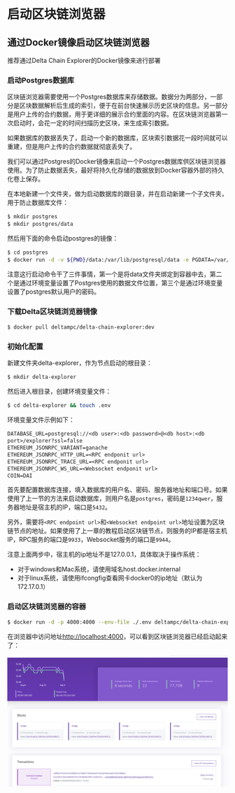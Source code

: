 # 启动区块链浏览器

## 通过Docker镜像启动区块链浏览器

推荐通过Delta Chain Explorer的Docker镜像来进行部署

### 启动Postgres数据库

区块链浏览器需要使用一个Postgres数据库来存储数据。数据分为两部分，一部分是区块数据解析后生成的索引，便于在前台快速展示历史区块的信息。另一部分是用户上传的合约数据，用于更详细的展示合约里面的内容。在区块链浏览器第一次启动时，会花一定的时间扫描历史区块，来生成索引数据。

如果数据库的数据丢失了，启动一个新的数据库，区块索引数据花一段时间就可以重建，但是用户上传的合约数据就彻底丢失了。

我们可以通过Postgres的Docker镜像来启动一个Postgres数据库供区块链浏览器使用。为了防止数据丢失，最好将持久化存储的数据放到Docker容器外部的持久化卷上保存。

在本地新建一个文件夹，做为启动数据库的跟目录，并在启动新建一个子文件夹，用于防止数据库文件：

```bash
$ mkdir postgres
$ mkdir postgres/data
```

然后用下面的命令启动postgres的镜像：

```bash
$ cd postgres
$ docker run -d -v ${PWD}/data:/var/lib/postgresql/data -e PGDATA=/var/lib/postgresql/data/pgdata -e POSTGRES_PASSWORD='1234qwer' postgres:alpine3.14
```

注意这行启动命令干了三件事情，第一个是将data文件夹绑定到容器中去，第二个是通过环境变量设置了Postgres使用的数据文件位置，第三个是通过环境变量设置了postgres默认用户的密码。

### 下载Delta区块链浏览器镜像

```bash
$ docker pull deltampc/delta-chain-explorer:dev
```

### 初始化配置

新建文件夹delta-explorer，作为节点启动的根目录：

```bash
$ mkdir delta-explorer
```

然后进入根目录，创建环境变量文件：

```bash
$ cd delta-explorer && touch .env
```

环境变量文件示例如下：

```text
DATABASE_URL=postgresql://<db user>:<db password>@<db host>:<db port>/explorer?ssl=false
ETHEREUM_JSONRPC_VARIANT=ganache
ETHEREUM_JSONRPC_HTTP_URL=<RPC endponit url>
ETHEREUM_JSONRPC_TRACE_URL=<RPC endponit url>
ETHEREUM_JSONRPC_WS_URL=<Websocket endponit url>
COIN=DAI
```

首先要配置数据库连接，填入数据库的用户名、密码、服务器地址和端口号。如果使用了上一节的方法来启动数据库，则用户名是`postgres`，密码是`1234qwer`，服务器地址是宿主机的IP，端口是`5432`。

另外，需要将`<RPC endpoint url>`和`<Websocket endpoint url>`地址设置为区块链节点的地址。如果使用了上一章的教程启动区块链节点，则服务的IP都是宿主机IP，RPC服务的端口是`9933`，Websocket服务的端口是`9944`。

注意上面两步中，宿主机的ip地址不是127.0.0.1，具体取决于操作系统：

* 对于windows和Mac系统，请使用域名host.docker.internal
* 对于linux系统，请使用ifcongfig查看网卡docker0的ip地址（默认为172.17.0.1）

### 启动区块链浏览器的容器

```bash
$ docker run -d -p 4000:4000 --env-file ./.env deltampc/delta-chain-explorer:dev
```

在浏览器中访问地址[http://localhost:4000](http://localhost:4000)，可以看到区块链浏览器已经启动起来了：

![](../.gitbook/assets/8aeda9264bfe68184d52f6baf7049e0.png)



